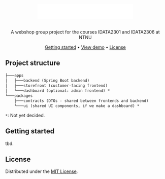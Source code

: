 <div align="center">
  <img align="center" width="300" src="docs/assets/logo-big.svg" />
</div>
<br />
<p align="center">A webshop group project for the courses IDATA2301 and IDATA2306 at NTNU</p>

<div align="center">
  <a href="#getting-started">Getting started</a> •
  <a href="#">View demo</a> •
  <a href="#license">License</a>
</div>

## Project structure

```
├───apps
│   ├───backend (Spring Boot backend)
│   ├───storefront (customer-facing frontend)
│   └───dashboard (optional: admin frontend) *
└───packages
    ├───contracts (DTOs - shared between frontends and backend)
    └───ui (shared UI components, if we make a dashboard) *
```

`*`: Not yet decided.

## Getting started

tbd.

## License

Distributed under the [MIT License](LICENSE).

